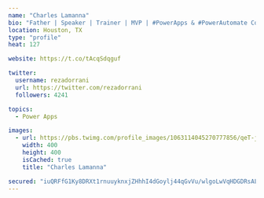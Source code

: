 ```yaml
---
name: "Charles Lamanna"
bio: "Father | Speaker | Trainer | MVP | #PowerApps & #PowerAutomate Community Super User | YouTuber Right-pointing triangle http://youtube.com/c/rezadorrani | Learn - Share - Clockwise rightwards and leftwards open circle arrows"
location: Houston, TX
type: "profile"
heat: 127

website: https://t.co/tAcqSdqguf

twitter:
  username: rezadorrani
  url: https://twitter.com/rezadorrani
  followers: 4241

topics:
  - Power Apps

images:
  - url: https://pbs.twimg.com/profile_images/1063114045270777856/qeT-jpWr_400x400.jpg
    width: 400
    height: 400
    isCached: true
    title: "Charles Lamanna"

secured: "iuQRFfG1Ky8DRXt1rnuuyknxjZHhhI4dGoylj44qGvVu/wlgoLwVqHDGDRsALUG1Reqr7zDJoaFJSiKjtYMomyZq3Gk9fn/AdSmTXg/OCMKmQy4sNxDONVeYL6y1Mk1XFXYihn6udf3Zj2XbzBaRnG05UKplmird1yYCNvuHH6F/5/xOC1dB+2p2N/8XFD4ZP8l6t2uEeVJkKT0AJ2gZRQObWiGoygDsFbX1XzPxRYsDVEt+Ap4qxuknc7+NCNECU1PNcv9tOA1U4opoThAb3YJSQynht4b7RALQnvydL7oCPN5Dy9yYMBKDHnJTCl3IxAeOYwXCovx3INuWmjjH/9WuCLE+TIy/VbTq0mA++USi8Sdn6wzzWi4OeCciHnQO3wYIGbUtKTb4vZAnYlfZiVj+2u4g8yOogaSnLxe4AdQ=;Q0r3U54eKDnN47Oa1noHRQ=="
---
```


